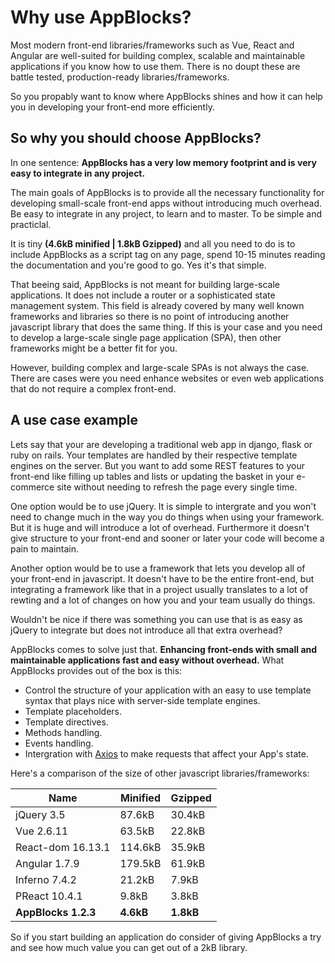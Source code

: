 # Why use AppBlocks?

Most modern front-end libraries/frameworks such as Vue, React and Angular are well-suited for building complex, scalable
and maintainable applications if you know how to use them. There is no doupt these are battle tested, production-ready
libraries/frameworks. 

So you propably want to know where AppBlocks shines and how it can help you in developing your
front-end more efficiently.

## So why you should choose AppBlocks?

In one sentence: **AppBlocks has a very low memory footprint and is very easy to integrate in any project.**

The main goals of AppBlocks is to provide all the necessary functionality for developing small-scale front-end apps
without introducing much overhead. Be easy to integrate in any project, to learn and to master. To be simple and
practiclal.

It is tiny **(4.6kB minified | 1.8kB Gzipped)** and all you need to do is to include AppBlocks as a script tag on any
page, spend 10-15 minutes reading the documentation and you're good to go. Yes it's that simple.

That beeing said, AppBlocks is not meant for building large-scale applications. It does not include a router or a
sophisticated state management system. This field is already covered by many well known frameworks and libraries so 
there is no point of introducing another javascript library that does the same thing. If this is your case and you need
to develop a large-scale single page application (SPA), then other frameworks might be a better fit for you.

However, building complex and large-scale SPAs is not always the case. There are cases were you need enhance websites 
or even web applications that do not require a complex front-end.

## A use case example

Lets say that your are developing a traditional web app in django, flask or ruby on rails. Your templates
are handled by their respective template engines on the server. But you want to add some REST features to your front-end
like filling up tables and lists or updating the basket in your e-commerce site without needing to refresh the page 
every single time.

One option would be to use jQuery. It is simple to intergrate and you won't need to change much in the way you do things
when using your framework. But it is huge and will introduce a lot of overhead. Furthermore it doesn't give structure
to your front-end and sooner or later your code will become a pain to maintain.

Another option would be to use a framework that lets you develop all of your front-end in javascript. It doesn't have to
be the entire front-end, but integrating a framework like that in a project usually translates to a lot of rewting and
a lot of changes on how you and your team usually do things.

Wouldn't be nice if there was something you can use that is as easy as jQuery to integrate but does not introduce all
that extra overhead?

AppBlocks comes to solve just that. **Enhancing front-ends with small and maintainable applications fast and easy
without overhead.** What AppBlocks provides out of the box is this:
- Control the structure of your application with an easy to use template syntax that plays nice with server-side
  template engines.
- Template placeholders.
- Template directives.
- Methods handling.
- Events handling.
- Intergration with [Axios](https://github.com/axios/axios) to make requests that affect your App's state.

Here's a comparison of the size of other javascript libraries/frameworks:

Name	| Minified | Gzipped
--|--|--
jQuery 3.5 | 87.6kB | 30.4kB
Vue 2.6.11 | 63.5kB | 22.8kB
React-dom 16.13.1 | 114.6kB | 35.9kB
Angular 1.7.9 | 179.5kB | 61.9kB
Inferno 7.4.2 | 21.2kB | 7.9kB
PReact 10.4.1 | 9.8kB | 3.8kB
**AppBlocks 1.2.3** | **4.6kB** | **1.8kB**

So if you start building an application do consider of giving AppBlocks a try and see how much value you can get out of
a 2kB library.
